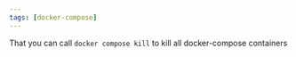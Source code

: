 ```yaml
---
tags: [docker-compose]
---
```


That you can call `docker compose kill` to kill all docker-compose containers
